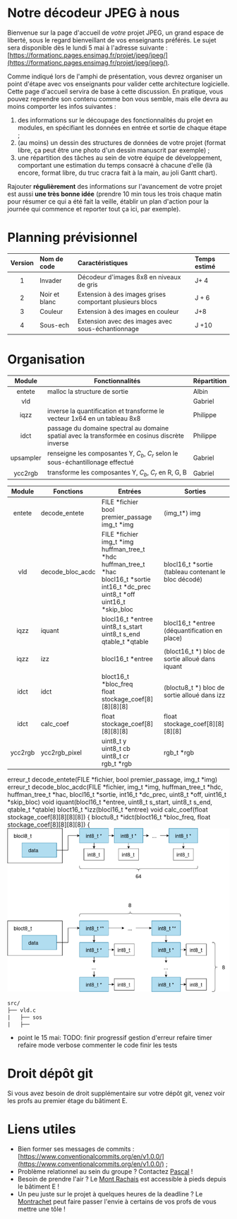# Notre décodeur JPEG à nous

Bienvenue sur la page d'accueil de _votre_ projet JPEG, un grand espace de liberté, sous le regard bienveillant de vos enseignants préférés.
Le sujet sera disponible dès le lundi 5 mai à l'adresse suivante : [https://formationc.pages.ensimag.fr/projet/jpeg/jpeg/](https://formationc.pages.ensimag.fr/projet/jpeg/jpeg/).

Comme indiqué lors de l'amphi de présentation, vous devrez organiser un point d'étape avec vos enseignants pour valider cette architecture logicielle.
Cette page d'accueil servira de base à cette discussion. En pratique, vous pouvez reprendre son contenu comme bon vous semble, mais elle devra au moins comporter les infos suivantes :

1. des informations sur le découpage des fonctionnalités du projet en modules, en spécifiant les données en entrée et sortie de chaque étape ;
2. (au moins) un dessin des structures de données de votre projet (format libre, ça peut être une photo d'un dessin manuscrit par exemple) ;
3. une répartition des tâches au sein de votre équipe de développement, comportant une estimation du temps consacré à chacune d'elle (là encore, format libre, du truc cracra fait à la main, au joli Gantt chart).

Rajouter **régulièrement** des informations sur l'avancement de votre projet est aussi **une très bonne idée** (prendre 10 min tous les trois chaque matin pour résumer ce qui a été fait la veille, établir un plan d'action pour la journée qui commence et reporter tout ça ici, par exemple).

# Planning prévisionnel 

| Version | Nom de code   | Caractéristiques                                         | Temps estimé |
|:-------:|:--------------|:---------------------------------------------------------|:-------------|
| 1       | Invader       | Décodeur d'images 8x8 en niveaux de gris                 | J+ 4         |
| 2       | Noir et blanc | Extension à des images grises comportant plusieurs blocs | J + 6        |
| 3       | Couleur       | Extension à des images en couleur                        | J+8          |
| 4       | Sous-ech      | Extension avec des images avec sous-échantionnage        | J +10        |

# Organisation

| Module    | Fonctionnalités                                                                                | Répartition |
|:---------:|------------------------------------------------------------------------------------------------|-------------|
| entete    | malloc la structure de sortie                                                                  | Albin       |
| vld       |                                                                                                | Gabriel     |
| iqzz      | inverse la quantification et transforme le vecteur 1x64 en un tableau 8x8                      | Philippe    |
| idct      | passage du domaine spectral au domaine spatial avec la transformée en cosinus discrète inverse | Philippe    |
| upsampler | renseigne les composantes Y, $C_b$, $C_r$ selon le sous-échantillonage effectué                | Gabriel     |
| ycc2rgb   | transforme les composantes Y, $C_b$, $C_r$ en R, G, B                                          | Gabriel     |

| Module  | Fonctions        | Entrées                                                                                                                                                                 | Sorties                                              |
|:-------:|------------------|-------------------------------------------------------------------------------------------------------------------------------------------------------------------------|------------------------------------------------------|
| entete  | decode_entete    | FILE *fichier <br> bool premier_passage <br> img_t *img                                                                                                                 | (img_t*) img                                         |
| vld     | decode_bloc_acdc | FILE *fichier <br> img_t *img <br> huffman_tree_t *hdc <br> huffman_tree_t *hac <br> blocl16_t *sortie <br> int16_t *dc_prec <br> uint8_t *off <br> uint16_t *skip_bloc | blocl16_t *sortie (tableau contenant le bloc décodé) |
| iqzz    | iquant           | blocl16_t *entree <br> uint8_t s_start <br> uint8_t s_end <br> qtable_t *qtable                                                                                         | blocl16_t *entree (déquantification en place)        |
| iqzz    | izz              | blocl16_t *entree                                                                                                                                                       | (bloct16_t *) bloc de sortie alloué dans iquant      |
| idct    | idct             | bloct16_t *bloc_freq <br> float stockage_coef[8][8][8][8]                                                                                                               | (bloctu8_t *) bloc de sortie alloué dans izz         |
| idct    | calc_coef        | float stockage_coef[8][8][8][8]                                                                                                                                         | float stockage_coef[8][8][8][8]                      |
| ycc2rgb | ycc2rgb_pixel    | uint8_t y <br> uint8_t cb <br> uint8_t cr <br> rgb_t *rgb                                                                                                               | rgb_t *rgb                                           |

erreur_t decode_entete(FILE *fichier, bool premier_passage, img_t *img)
erreur_t decode_bloc_acdc(FILE *fichier, img_t *img, huffman_tree_t *hdc, huffman_tree_t *hac, blocl16_t *sortie, int16_t *dc_prec, uint8_t *off, uint16_t *skip_bloc) 
void iquant(blocl16_t *entree, uint8_t s_start, uint8_t s_end, qtable_t *qtable)
bloct16_t *izz(blocl16_t *entree)
void calc_coef(float stockage_coef[8][8][8][8]) {
bloctu8_t *idct(bloct16_t *bloc_freq, float stockage_coef[8][8][8][8]) {
![alt text](./schemas/diagrams.png)

```
src/
├── vld.c
|   ├── sos
|   ├──

```
* point le 15 mai:
TODO:
	finir progressif
	gestion d'erreur
	refaire timer
	refaire mode verbose
	commenter le code
	finir les tests
	
# Droit dépôt git

Si vous avez besoin de droit supplémentaire sur votre dépôt git, venez voir les profs au premier étage du bâtiment E.


# Liens utiles

- Bien former ses messages de commits : [https://www.conventionalcommits.org/en/v1.0.0/](https://www.conventionalcommits.org/en/v1.0.0/) ;
- Problème relationnel au sein du groupe ? Contactez [Pascal](https://fr.wikipedia.org/wiki/Pascal,_le_grand_fr%C3%A8re) !
- Besoin de prendre l'air ? Le [Mont Rachais](https://fr.wikipedia.org/wiki/Mont_Rachais) est accessible à pieds depuis le bâtiment E !
- Un peu juste sur le projet à quelques heures de la deadline ? Le [Montrachet](https://www.vinatis.com/achat-vin-puligny-montrachet) peut faire passer l'envie à certains de vos profs de vous mettre une tôle !


